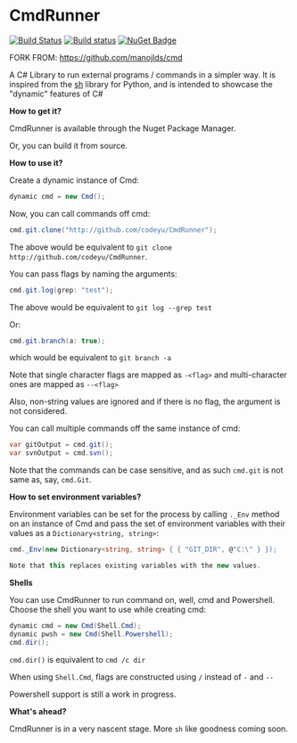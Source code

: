 # CmdRunner #

[![Build Status](https://travis-ci.org/codeyu/CmdRunner.svg?branch=master)](https://travis-ci.org/codeyu/CmdRunner) [![Build status](https://ci.appveyor.com/api/projects/status/i1ni7r193fs4t9tq/branch/master?svg=true)](https://ci.appveyor.com/project/codeyu/CmdRunner/branch/master)
[![NuGet Badge](https://buildstats.info/nuget/CmdRunner)](https://www.nuget.org/packages/CmdRunner/)

FORK FROM: https://github.com/manojlds/cmd

A C# Library to run external programs / commands in a simpler way. It is inspired from the [sh](https://github.com/amoffat/sh) library for Python, and is intended to showcase the "dynamic" features of C#

**How to get it?**

CmdRunner is available through the Nuget Package Manager.

Or, you can build it from source.

**How to use it?**

Create a dynamic instance of Cmd:

```csharp
dynamic cmd = new Cmd();
```

Now, you can call commands off cmd:

```csharp
cmd.git.clone("http://github.com/codeyu/CmdRunner");
```

The above would be equivalent to `git clone http://github.com/codeyu/CmdRunner`.

You can pass flags by naming the arguments:

```csharp
cmd.git.log(grep: "test");
```

The above would be equivalent to `git log --grep test`

Or:

```csharp
cmd.git.branch(a: true);
```

which would be equivalent to `git branch -a`

Note that single character flags are mapped as `-<flag>` and multi-character ones are mapped as `--<flag>`

Also, non-string values are ignored and if there is no flag, the argument is not considered.

You can call multiple commands off the same instance of cmd:

```csharp
var gitOutput = cmd.git();
var svnOutput = cmd.svn();
```

Note that the commands can be case sensitive, and as such `cmd.git` is not same as, say, `cmd.Git`.

**How to set environment variables?**

Environment variables can be set for the process by calling `._Env` method on an instance of Cmd and pass the set of environment variables with their values as a `Dictionary<string, string>`:

```csharp
cmd._Env(new Dictionary<string, string> { { "GIT_DIR", @"C:\" } });

Note that this replaces existing variables with the new values.
```

**Shells**

You can use CmdRunner to run command on, well, cmd and Powershell. Choose the shell you want to use while creating cmd:

```csharp
dynamic cmd = new Cmd(Shell.Cmd);
dynamic pwsh = new Cmd(Shell.Powershell);
cmd.dir();
```
`cmd.dir()` is equivalent to `cmd /c dir`

When using `Shell.Cmd`, flags are constructed using `/` instead of `-` and `--`

Powershell support is still a work in progress.

**What's ahead?**

CmdRunner is in a very nascent stage. More `sh` like goodness coming soon.

